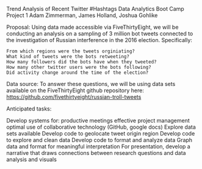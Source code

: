 Trend Analysis of Recent Twitter #Hashtags 
Data Analytics Boot Camp Project 1
Adam Zimmerman, James Holland, Joshua Gohlike

Proposal: Using data made accessible via FiveThirtyEight, we will be conducting an analysis on a sampling of 3 million bot tweets connected to the investigation of Russian interference in the 2016 election. Specifically: 

    From which regions were the tweets orginiating?
    What kind of tweets were the bots retweeting?
    How many followers did the bots have when they tweeted?
    How many other twitter users were the bots following?
    Did activity change around the time of the election?

Data source: To answer these questions, we will be using data sets available on the FiveThirtyEight github repository here: https://github.com/fivethirtyeight/russian-troll-tweets 

Anticipated tasks:

Develop systems for:
    productive meetings
    effective project management 
    optimal use of collaborative technology (GitHub, google docs) 
Explore data sets available
Develop code to geolocate tweet origin region
Develop code to explore and clean data
Develop code to format and analyze data
Graph data and format for meaningful interpretation
For presentation, develop a narrative that draws connections between research questions and data analysis and visuals
